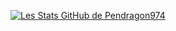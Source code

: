 [![Les Stats GitHub de Pendragon974](https://github-readme-stats.vercel.app/api?username=Pendragon-974&show_icons=true&theme=dark)](https://github.com/anuraghazra/github-readme-stats)
